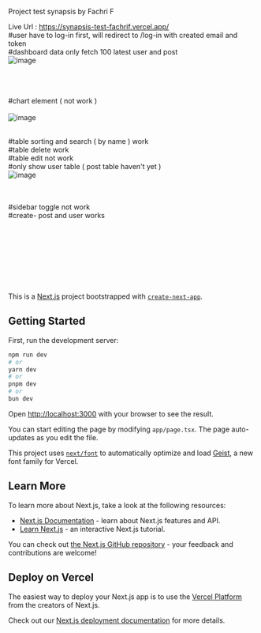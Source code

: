 Project test synapsis by Fachri F

Live Url : https://synapsis-test-fachrif.vercel.app/ </br>
#user have to log-in first, will redirect to /log-in with created email and token </br>
#dashboard data only fetch 100 latest user and post </br>
![image](https://github.com/user-attachments/assets/cd10c8dd-2f33-47ba-8f53-decb9f8634ac)</br></br></br></br>

#chart element ( not work )</br></br>
![image](https://github.com/user-attachments/assets/b3aa0fc6-0485-437a-bcff-0f7e2c7b9b46)</br></br>

#table sorting and search ( by name ) work</br>
#table delete work </br>
#table edit not work</br>
#only show user table ( post table haven't yet ) </br>
![image](https://github.com/user-attachments/assets/d33372b7-6b56-4ea2-a7d8-bee8dc38e7c8)</br></br></br>


#sidebar toggle not work</br>
#create- post and user works</br>



</br></br></br></br></br></br></br>

This is a [Next.js](https://nextjs.org) project bootstrapped with [`create-next-app`](https://nextjs.org/docs/app/api-reference/cli/create-next-app).

## Getting Started

First, run the development server:

```bash
npm run dev
# or
yarn dev
# or
pnpm dev
# or
bun dev
```

Open [http://localhost:3000](http://localhost:3000) with your browser to see the result.

You can start editing the page by modifying `app/page.tsx`. The page auto-updates as you edit the file.

This project uses [`next/font`](https://nextjs.org/docs/app/building-your-application/optimizing/fonts) to automatically optimize and load [Geist](https://vercel.com/font), a new font family for Vercel.

## Learn More

To learn more about Next.js, take a look at the following resources:

- [Next.js Documentation](https://nextjs.org/docs) - learn about Next.js features and API.
- [Learn Next.js](https://nextjs.org/learn) - an interactive Next.js tutorial.

You can check out [the Next.js GitHub repository](https://github.com/vercel/next.js) - your feedback and contributions are welcome!

## Deploy on Vercel

The easiest way to deploy your Next.js app is to use the [Vercel Platform](https://vercel.com/new?utm_medium=default-template&filter=next.js&utm_source=create-next-app&utm_campaign=create-next-app-readme) from the creators of Next.js.

Check out our [Next.js deployment documentation](https://nextjs.org/docs/app/building-your-application/deploying) for more details.
